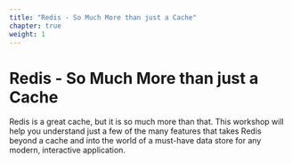 ```yaml
---
title: "Redis - So Much More than just a Cache"
chapter: true
weight: 1
---
```

# Redis - So Much More than just a Cache
Redis is a great cache, but it is so much more than that. This workshop will help you understand just a few of the many features that takes Redis beyond a cache and into the world of a must-have data store for any modern, interactive application.





